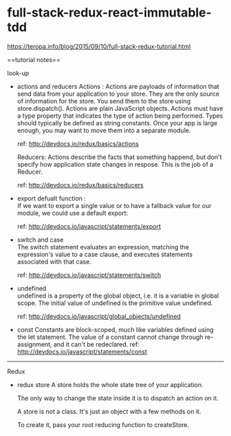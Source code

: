 # full-stack-redux-react-immutable-tdd
https://teropa.info/blog/2015/09/10/full-stack-redux-tutorial.html


==tutorial notes==    

look-up                                                                               

- actions and reducers 
	Actions : Actions are payloads of information that send data from your application to your store. They are the only source of information for the store. You send them to the store using store.dispatch().
	Actions are plain JavaScript objects. Actions must have a type property that indicates the type of action being performed. Types should typically be defined as string constants. Once your app is large enough, you may want to move them into a separate module.
	
	ref: http://devdocs.io/redux/basics/actions
	
	Reducers: Actions describe the facts that something happend, but don't specify how application state changes in respose. This is the job of a Reducer.

	ref: http://devdocs.io/redux/basics/reducers

- export defualt function :                                       
	If we want to export a single value or to have a fallback value for our module, we could use a default export:

	ref: http://devdocs.io/javascript/statements/export

- switch and case                                                                    
	The switch statement evaluates an expression, matching the expression's value to a case clause, and executes statements associated with that case.
	
	ref: http://devdocs.io/javascript/statements/switch

- undefined                                                                          
	undefined is a property of the global object, i.e. it is a variable in global scope. The initial value of undefined is the primitive value undefined.
	
	ref: http://devdocs.io/javascript/global_objects/undefined

- const
	Constants are block-scoped, much like variables defined using the let statement. The value of a constant cannot change through re-assignment, and it can't be redeclared.
	ref: http://devdocs.io/javascript/statements/const                                                                    

------------------------------------
Redux
- redux store
	A store holds the whole state tree of your application.

	The only way to change the state inside it is to dispatch an action on it.

	A store is not a class. It's just an object with a few methods on it.

	To create it, pass your root reducing function to createStore.
	
